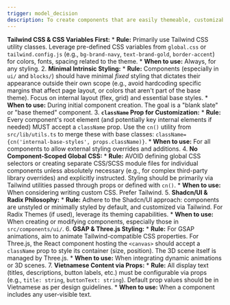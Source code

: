 ```yaml
---
trigger: model_decision
description: To create components that are easily themeable, customizable per-instance, and do not introduce styling conflicts. Apply these rules during the implementation of any React component's visual aspects.
---
```


**Tailwind CSS & CSS Variables First:**
    *   **Rule:** Primarily use Tailwind CSS utility classes. Leverage pre-defined CSS variables from `global.css` or `tailwind.config.js` (e.g., `bg-brand-navy`, `text-brand-gold`, `border-accent`) for colors, fonts, spacing related to the theme.
    *   **When to use:** Always, for any styling.
2.  **Minimal Intrinsic Styling:**
    *   **Rule:** Components (especially in `ui/` and `blocks/`) should have minimal *fixed* styling that dictates their appearance outside their own scope (e.g., avoid hardcoding specific margins that affect page layout, or colors that aren't part of the base theme). Focus on internal layout (flex, grid) and essential base styles.
    *   **When to use:** During initial component creation. The goal is a "blank slate" or "base themed" component.
3.  **`className` Prop for Customization:**
    *   **Rule:** Every component's root element (and potentially key internal elements if needed) MUST accept a `className` prop. Use the `cn()` utility from `src/lib/utils.ts` to merge these with base classes: `className={cn('internal-base-styles', props.className)}`.
    *   **When to use:** For all components to allow external styling overrides and additions.
4.  **No Component-Scoped Global CSS:**
    *   **Rule:** AVOID defining global CSS selectors or creating separate CSS/SCSS module files for individual components unless absolutely necessary (e.g., for complex third-party library overrides) and explicitly instructed. Styling should be primarily via Tailwind utilities passed through props or defined with `cn()`.
    *   **When to use:** When considering writing custom CSS. Prefer Tailwind.
5.  **Shadcn/UI & Radix Philosophy:**
    *   **Rule:** Adhere to the Shadcn/UI approach: components are unstyled or minimally styled by default, and customized via Tailwind. For Radix Themes (if used), leverage its theming capabilities.
    *   **When to use:** When creating or modifying components, especially those in `src/components/ui/`.
6.  **GSAP & Three.js Styling:**
    *   **Rule:** For GSAP animations, aim to animate Tailwind-compatible CSS properties. For Three.js, the React component hosting the `<canvas>` should accept a `className` prop to style its container (size, position). The 3D scene itself is managed by Three.js.
    *   **When to use:** When integrating dynamic animations or 3D scenes.
7.  **Vietnamese Content via Props:**
    *   **Rule:** All display text (titles, descriptions, button labels, etc.) must be configurable via props (e.g., `title: string`, `buttonText: string`). Default prop values should be in Vietnamese as per design guidelines.
    *   **When to use:** When a component includes any user-visible text.
